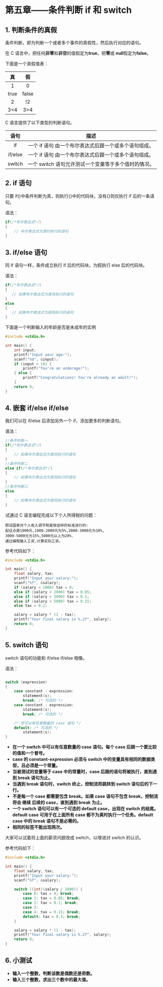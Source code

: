 # 第五章——条件判断 if 和 switch

## 1. 判断条件的真假

条件判断，即为判断一个或者多个事件的真假性，然后执行对应的语句。

在 C 语言中，把任何**非零**和**非空**的值假定为**true**，把**零**或 **null**假定为**false**。

下面是一个真假值表：

|  真  |  假   |
| :--: | :---: |
|  1   |   0   |
| true | false |
|  2   |  !2   |
| 3<4  |  3>4  |

C 语言提供了以下类型的判断语句。

|  语句   |                         描述                          |
| :-----: | :---------------------------------------------------: |
|   if    | 一个 if 语句 由一个布尔表达式后跟一个或多个语句组成。 |
| if/else | 一个 if 语句 由一个布尔表达式后跟一个或多个语句组成。 |
| switch  | 一个 switch 语句允许测试一个变量等于多个值时的情况。  |

## 2. if 语句

只要 if()中条件判断为真，则执行{}中的代码块，没有{}则仅执行 if 后的一条语句。

语法：

```c
if(/*布尔表达式*/)
{
    // 布尔表达式为真时执行的语句
}
```

## 3. if/else 语句

同 if 语句一样，条件成立执行 if 后的代码块，为假执行 else 后的代码块。

语法：

```c
if(/*布尔表达式*/)
{
   // 如果布尔表达式为真将执行的语句
}
else
{
   // 如果布尔表达式为假将执行的语句
}
```

下面是一个判断输入的年龄是否是未成年的实例

```c
#include <stdio.h>

int main() {
    int input;
    printf("Input your age:");
    scanf("%d", &input);
    if (input < 18) {
        printf("You're an underage!");
    } else {
        printf("Congratulations! You're already an adult!");
    }
    return 0;
}
```

## 4. 嵌套 if/else if/else

我们可以在 if/else 后添加另外一个 if，添加更多的判断语句。

语法：

```c
//条件判断一
if(/*布尔表达式*/)
{
    // 如果布尔表达式为真将执行的语句
}
//条件判断二
else if(/*布尔表达式*/)
{
    // 如果布尔表达式为真将执行的语句
}
//条件判断三
else
{
    // 如果布尔表达式为假将执行的语句
}
```

试通过 C 语言编程完成以下个人所得税的问题：

```plaintext
假设国家对个人收入调节税是按这样的标准进行的:
起征点是1000元,1000-2000元为5%,2000-3000元为10%,
3000-5000元为15%,5000元以上为20%.
通过编程输入工资,计算实际工资。
```

参考代码如下：

```c
#include <stdio.h>

int main() {
    float salary, tax;
    printf("Input your salary:");
    scanf("%f", &salary);
    if (salary < 1000) tax = 0;
    else if (salary < 2000) tax = 0.05;
    else if (salary < 3000) tax = 0.1;
    else if (salary < 5000) tax = 0.15;
    else tax = 0.2;

    salary = salary * (1 - tax);
    printf("Your final salary is %.2f", salary);
    return 0;
}
```

## 5. switch 语句

switch 语句的功能和 if/else if/else 相像。

语法：

```c

switch (expression)
{
    case constant - expression:
        statement(s);
        break; /* 可选的 */
    case constant - expression:
        statement(s);
        break; /* 可选的 */

    /* 您可以有任意数量的 case 语句 */
    default: /* 可选的 */
        statement(s);
}
```

- **在一个 switch 中可以有任意数量的 case 语句。每个 case 后跟一个要比较的值和一个冒号。**
- **case 的 constant-expression 必须与 switch 中的变量具有相同的数据类型，且必须是一个常量。**
- **当被测试的变量等于 case 中的常量时，case 后跟的语句将被执行，直到遇到 break 语句为止。**
- **当遇到 break 语句时，switch 终止，控制流将跳转到 switch 语句后的下一行。**
- **不是每一个 case 都需要包含 break。如果 case 语句不包含 break，控制流将会 继续 后续的 case，直到遇到 break 为止。**
- **一个 switch 语句可以有一个可选的 default case，出现在 switch 的结尾。default case 可用于在上面所有 case 都不为真时执行一个任务。default case 中的 break 语句不是必需的。**
- **相同的标签不能出现两次。**

大家可以试着将上面的薪资问题改成 switch，以增进对 switch 的认识。

参考代码如下：

```c
#include <stdio.h>

int main() {
    float salary, tax;
    printf("Input your salary:");
    scanf("%f", &salary);

    switch ((int)(salary / 1000)) {
        case 0: tax = 0; break;
        case 1: tax = 0.05; break;
        case 2: tax = 0.1; break;
        case 3:
        case 4: tax = 0.15; break;
        default: tax = 0.3; break;
    }

    salary = salary * (1 - tax);
    printf("Your final salary is %.2f", salary);
    return 0;
}
```

## 6. 小测试

- **输入一个整数，判断该数是偶数还是奇数。**
- **输入三个整数，求出三个数中的最大值。**
